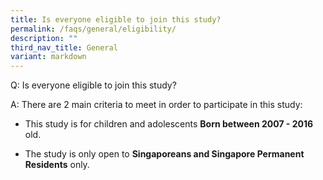 ```yaml
---
title: Is everyone eligible to join this study?
permalink: /faqs/general/eligibility/
description: ""
third_nav_title: General
variant: markdown
---
```

Q:  Is everyone eligible to join this study?

A: There are 2 main criteria to meet in order to participate in this study:
* This study is for children and adolescents **Born between 2007 - 2016** old. 

* The study is only open to **Singaporeans and Singapore Permanent Residents** only.